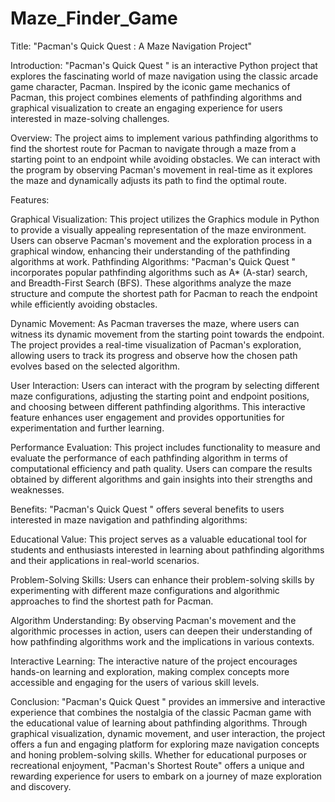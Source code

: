 # Maze_Finder_Game

Title: "Pacman's Quick Quest : A Maze Navigation Project"

Introduction:
"Pacman's Quick Quest " is an interactive Python project that explores the fascinating world of maze navigation using the classic arcade game character, Pacman. Inspired by the iconic game mechanics of Pacman, this project combines elements of pathfinding algorithms and graphical visualization to create an engaging experience for users interested in maze-solving challenges.

Overview:
The project aims to implement various pathfinding algorithms to find the shortest route for Pacman to navigate through a maze from a starting point to an endpoint while avoiding obstacles. We can interact with the program by observing Pacman's movement in real-time as it explores the maze and dynamically adjusts its path to find the optimal route.

Features:

Graphical Visualization: This project utilizes the Graphics module in Python to provide a visually appealing representation of the maze environment. Users can observe Pacman's movement and the exploration process in a graphical window, enhancing their understanding of the pathfinding algorithms at work.
Pathfinding Algorithms: "Pacman's Quick Quest " incorporates popular pathfinding algorithms such as A* (A-star) search, and Breadth-First Search (BFS). These algorithms analyze the maze structure and compute the shortest path for Pacman to reach the endpoint while efficiently avoiding obstacles.

Dynamic Movement: As Pacman traverses the maze, where users can witness its dynamic movement from the starting point towards the endpoint. The project provides a real-time visualization of Pacman's exploration, allowing users to track its progress and observe how the chosen path evolves based on the selected algorithm.

User Interaction: Users can interact with the program by selecting different maze configurations, adjusting the starting point and endpoint positions, and choosing between different pathfinding algorithms. This interactive feature enhances user engagement and provides opportunities for experimentation and further learning.

Performance Evaluation: This project includes functionality to measure and evaluate the performance of each pathfinding algorithm in terms of computational efficiency and path quality. Users can compare the results obtained by different algorithms and gain insights into their strengths and weaknesses.

Benefits:
"Pacman's Quick Quest " offers several benefits to users interested in maze navigation and pathfinding algorithms:

Educational Value: This project serves as a valuable educational tool for students and enthusiasts interested in learning about pathfinding algorithms and their applications in real-world scenarios.

Problem-Solving Skills: Users can enhance their problem-solving skills by experimenting with different maze configurations and algorithmic approaches to find the shortest path for Pacman.

Algorithm Understanding: By observing Pacman's movement and the algorithmic processes in action, users can deepen their understanding of how pathfinding algorithms work and the implications in various contexts.

Interactive Learning: The interactive nature of the project encourages hands-on learning and exploration, making complex concepts more accessible and engaging for the users of various skill levels.

Conclusion:
"Pacman's Quick Quest " provides an immersive and interactive experience that combines the nostalgia of the classic Pacman game with the educational value of learning about pathfinding algorithms. Through graphical visualization, dynamic movement, and user interaction, the project offers a fun and engaging platform for exploring maze navigation concepts and honing problem-solving skills. Whether for educational purposes or recreational enjoyment, "Pacman's Shortest Route" offers a unique and rewarding experience for users to embark on a journey of maze exploration and discovery.
